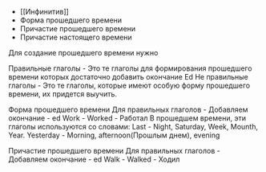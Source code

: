 - [[Инфинитив]]
- Форма прошедшего времени
- Причастие прошедшего времени
- Причастие настоящего времени

Для создание прошедшего времени нужно

Правильные глаголы - Это те глаголы для формирования прошедшего времени которых достаточно добавить окончание Ed
Не правильные глаголы - Это те глаголы, которые имеют особую форму прошедшего времени, их придется выучить.

Форма прошедшего времени
Для правильных глаголов - Добавляем окончание - ed
Work - Worked - Работал
В прошедшем времени, эти глаголы используются со словами:
Last - Night, Saturday, Week, Mounth, Year.
Yesterday - Morning, afternoon(Прошлым днем), evening

Причастие прошедшего времени
Для правильных глаголов - Добавляем окончание - ed
Walk - Walked - Ходил


